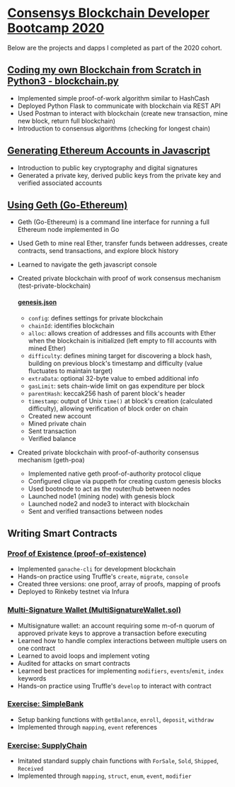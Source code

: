 # [Consensys Blockchain Developer Bootcamp 2020](https://junsunglee.com/ConsenSys-Blockchain-Developer-Bootcamp/)

Below are the projects and dapps I completed as part of the 2020 cohort.


## [Coding my own Blockchain from Scratch in Python3 - blockchain.py](https://github.com/jun-sung/consensys-dev-bootcamp/blob/main/blockchain.py)

- Implemented simple proof-of-work algorithm similar to HashCash
- Deployed Python Flask to communicate with blockchain via REST API
- Used Postman to interact with blockchain (create new transaction, mine new block, return full blockchain)
- Introduction to consensus algorithms (checking for longest chain)


## [Generating Ethereum Accounts in Javascript](https://github.com/jun-sung/consensys-dev-bootcamp/tree/main/ethereum-address-generator-js)

- Introduction to public key cryptography and digital signatures
- Generated a private key, derived public keys from the private key and verified associated accounts

## [Using Geth (Go-Ethereum)](https://github.com/jun-sung/consensys-dev-bootcamp/tree/main/geth-poa-tutorial-master)

- Geth (Go-Ethereum) is a command line interface for running a full Ethereum node implemented in Go
- Used Geth to mine real Ether, transfer funds between addresses, create contracts, send transactions, and explore block history
- Learned to navigate the geth javascript console
- Created private blockchain with proof of work consensus mechanism (test-private-blockchain)

    #### [genesis.json](https://github.com/jun-sung/consensys-dev-bootcamp/blob/main/genesis.json)
    - `config`: defines settings for private blockchain
    - `chainId`: identifies blockchain
    - `alloc`: allows creation of addresses and fills accounts with Ether when the blockchain is initialized (left empty to fill accounts with mined Ether)
    - `difficulty`: defines mining target for discovering a block hash, building on previous block's timestamp and difficulty (value fluctuates to maintain target)
    - `extraData`: optional 32-byte value to embed additional info
    - `gasLimit`: sets chain-wide limit on gas expenditure per block
    - `parentHash`: keccak256 hash of parent block's header
    - `timestamp`: output of Unix `time()` at block's creation (calculated difficulty), allowing verification of block order on chain
    - Created new account
    - Mined private chain
    - Sent transaction
    - Verified balance

- Created private blockchain with proof-of-authority consensus mechanism (geth-poa)
    - Implemented native geth proof-of-authority protocol clique
    - Configured clique via puppeth for creating custom genesis blocks
    - Used bootnode to act as the router/hub between nodes
    - Launched node1 (mining node) with genesis block
    - Launched node2 and node3 to interact with blockchain
    - Sent and verified transactions between nodes



## Writing Smart Contracts

### [Proof of Existence (proof-of-existence)](https://github.com/jun-sung/consensys-dev-bootcamp/tree/main/proof-of-existence)

- Implemented `ganache-cli` for development blockchain
- Hands-on practice using Truffle's `create`, `migrate`, `console`
- Created three versions: one proof, array of proofs, mapping of proofs
- Deployed to Rinkeby testnet via Infura

### [Multi-Signature Wallet (MultiSignatureWallet.sol)](https://github.com/jun-sung/consensys-dev-bootcamp/tree/main/multisig-wallet-exercise)

- Multisignature wallet: an account requiring some m-of-n quorum of approved private keys to approve a transaction before executing
- Learned how to handle complex interactions between multiple users on one contract
- Learned to avoid loops and implement voting
- Audited for attacks on smart contracts
- Learned best practices for implementing `modifiers`, `events`/`emit`, `index` keywords
- Hands-on practice using Truffle's `develop` to interact with contract

### [Exercise: SimpleBank](https://github.com/jun-sung/consensys-dev-bootcamp/tree/main/simple-bank-exercise-jun-sung)

- Setup banking functions with `getBalance`, `enroll`, `deposit`, `withdraw`
- Implemented through `mapping`, `event` references

### [Exercise: SupplyChain](https://github.com/jun-sung/consensys-dev-bootcamp/tree/main/supply-chain-exercise-jun-sung)

- Imitated standard supply chain functions with `ForSale`, `Sold`, `Shipped`, `Received`
- Implemented through `mapping`, `struct`, `enum`, `event`, `modifier`
